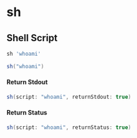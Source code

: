 # sh

## Shell Script



```groovy
sh 'whoami'

sh("whoami")
```



#### Return Stdout

```groovy
sh(script: "whoami", returnStdout: true)
```



#### Return Status

```groovy
sh(script: "whoami", returnStatus: true)
```

